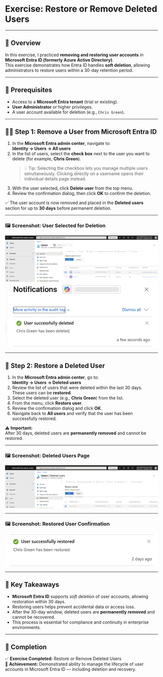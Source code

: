 # Exercise: Restore or Remove Deleted Users

---

## 🧭 Overview

In this exercise, I practiced **removing and restoring user accounts** in **Microsoft Entra ID (formerly Azure Active Directory)**.  
This exercise demonstrates how Entra ID handles **soft deletion**, allowing administrators to restore users within a 30-day retention period.

---

## 🧰 Prerequisites

- Access to a **Microsoft Entra tenant** (trial or existing).  
- **User Administrator** or higher privileges.  
- A user account available for deletion (e.g., `Chris Green`).

---

## 🧑‍💼 Step 1: Remove a User from Microsoft Entra ID

1. In the **Microsoft Entra admin center**, navigate to:  
   **Identity → Users → All users**  
2. In the list of users, select the **check box** next to the user you want to delete (for example, **Chris Green**).  
   > 💡 Tip: Selecting the checkbox lets you manage multiple users simultaneously. Clicking directly on a username opens their individual details page instead.
3. With the user selected, click **Delete user** from the top menu.  
4. Review the confirmation dialog, then click **OK** to confirm the deletion.

✅ The user account is now removed and placed in the **Deleted users** section for up to **30 days** before permanent deletion.

---

### 🖼️ Screenshot: User Selected for Deletion  
![Screenshots](./screenshots/delete1.png)
![Screenshots](./screenshots/delete2.png)

---

## 🔄 Step 2: Restore a Deleted User

1. In the **Microsoft Entra admin center**, go to:  
   **Identity → Users → Deleted users**
2. Review the list of users that were deleted within the last 30 days.  
   These users can be **restored**.
3. Select the deleted user (e.g., **Chris Green**) from the list.  
4. From the menu, click **Restore user**.  
5. Review the confirmation dialog and click **OK**.  
6. Navigate back to **All users** and verify that the user has been successfully restored.

⚠️ **Important:**  
After 30 days, deleted users are **permanently removed** and cannot be restored.

---

### 🖼️ Screenshot: Deleted Users Page  
![Screenshot](./screenshots/restore.png)

---

### 🖼️ Screenshot: Restored User Confirmation  
![Screenshot](./screenshots/restoreconfrimation.png)

---

## 🧠 Key Takeaways

- **Microsoft Entra ID** supports *soft deletion* of user accounts, allowing restoration within 30 days.  
- Restoring users helps prevent accidental data or access loss.  
- After the 30-day window, deleted users are **permanently removed** and cannot be recovered.  
- This process is essential for compliance and continuity in enterprise environments.

---

## 🏁 Completion

✅ **Exercise Completed:** Restore or Remove Deleted Users  
🏅 **Achievement:** Demonstrated ability to manage the lifecycle of user accounts in Microsoft Entra ID — including deletion and recovery.
